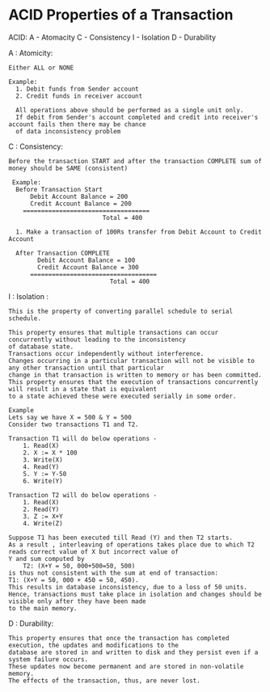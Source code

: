 # ACID Properties of a Transaction 

ACID: 
    A - Atomacity
    C - Consistency
    I - Isolation
    D - Durability
    
A : Atomicity:

    Either ALL or NONE 
    
    Example:
      1. Debit funds from Sender account 
      2. Credit funds in receiver account 

      All operations above should be performed as a single unit only. 
      If debit from Sender's account completed and credit into receiver's account fails then there may be chance 
      of data inconsistency problem
      
C : Consistency:

    Before the transaction START and after the transaction COMPLETE sum of money should be SAME (consistent)
    
     Example:
      Before Transaction Start 
          Debit Account Balance = 200
          Credit Account Balance = 200
        ===================================
                              Total = 400
                              
      1. Make a transaction of 100Rs transfer from Debit Account to Credit Account 

      After Transaction COMPLETE 
            Debit Account Balance = 100
            Credit Account Balance = 300
          ===================================
                                Total = 400

I : Isolation :

    This is the property of converting parallel schedule to serial schedule. 
    
    This property ensures that multiple transactions can occur concurrently without leading to the inconsistency 
    of database state. 
    Transactions occur independently without interference. 
    Changes occurring in a particular transaction will not be visible to any other transaction until that particular 
    change in that transaction is written to memory or has been committed. 
    This property ensures that the execution of transactions concurrently will result in a state that is equivalent 
    to a state achieved these were executed serially in some order. 
    
    Example 
    Lets say we have X = 500 & Y = 500 
    Consider two transactions T1 and T2. 
  
    Transaction T1 will do below operations - 
        1. Read(X)
        2. X := X * 100
        3. Write(X)
        4. Read(Y)
        5. Y := Y-50
        6. Write(Y)
        
    Transaction T2 will do below operations - 
        1. Read(X)
        2. Read(Y)
        3. Z := X+Y
        4. Write(Z)

    Suppose T1 has been executed till Read (Y) and then T2 starts. 
    As a result , interleaving of operations takes place due to which T2 reads correct value of X but incorrect value of
    Y and sum computed by 
        T2: (X+Y = 50, 000+500=50, 500) 
    is thus not consistent with the sum at end of transaction: 
    T1: (X+Y = 50, 000 + 450 = 50, 450). 
    This results in database inconsistency, due to a loss of 50 units.
    Hence, transactions must take place in isolation and changes should be visible only after they have been made 
    to the main memory. 

    
D : Durability:
  
    This property ensures that once the transaction has completed execution, the updates and modifications to the 
    database are stored in and written to disk and they persist even if a system failure occurs. 
    These updates now become permanent and are stored in non-volatile memory. 
    The effects of the transaction, thus, are never lost. 
    
